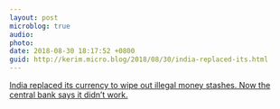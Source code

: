 ```yaml
---
layout: post
microblog: true
audio: 
photo: 
date: 2018-08-30 18:17:52 +0800
guid: http://kerim.micro.blog/2018/08/30/india-replaced-its.html
---
```

[India replaced its currency to wipe out illegal money stashes. Now the central bank says it didn’t work.](https://www.washingtonpost.com/world/2018/08/29/india-replaced-its-currency-wipe-out-illegal-money-stashes-now-central-bank-says-it-didnt-work/?noredirect=on&utm_term=.9cb2c5a1a53a)
